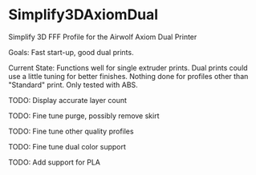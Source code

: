 # Simplify3DAxiomDual
Simplify 3D FFF Profile for the Airwolf Axiom Dual Printer

Goals: Fast start-up, good dual prints.

Current State: Functions well for single extruder prints. Dual prints could use a little tuning for better finishes. Nothing done for profiles other than "Standard" print. Only tested with ABS.

TODO: Display accurate layer count

TODO: Fine tune purge, possibly remove skirt

TODO: Fine tune other quality profiles

TODO: Fine tune dual color support

TODO: Add support for PLA
